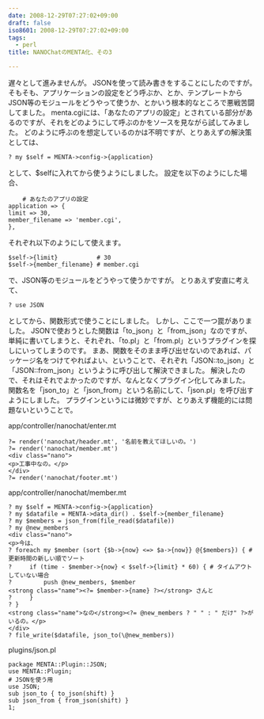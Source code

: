 ```yaml
---
date: 2008-12-29T07:27:02+09:00
draft: false
iso8601: 2008-12-29T07:27:02+09:00
tags:
  - perl
title: NANOChatのMENTA化、その3

---
```


遅々として進みませんが。
JSONを使って読み書きをすることにしたのですが。
そもそも、アプリケーションの設定をどう呼ぶか、とか、テンプレートからJSON等のモジュールをどうやって使うか、とかいう根本的なところで悪戦苦闘してました。
menta.cgiには、「あなたのアプリの設定」とされている部分があるのですが、それをどのようにして呼ぶのかをソースを見ながら試してみました。
どのように呼ぶのを想定しているのかは不明ですが、とりあえずの解決策としては、
```text
? my $self = MENTA->config->{application}
```
として、$selfに入れてから使うようにしました。
設定を以下のようにした場合、
```text
    # あなたのアプリの設定
application => {
limit => 30,
member_filename => 'member.cgi',
},
```
それぞれ以下のようにして使えます。
```text
$self->{limit}           # 30
$self->{member_filename} # member.cgi
```
で、JSON等のモジュールをどうやって使うかですが。
とりあえず安直に考えて、
```text
? use JSON
```
としてから、関数形式で使うことにしました。
しかし、ここで一つ罠がありました。
JSONで使おうとした関数は「to_json」と「from_json」なのですが、単純に書いてしまうと、それぞれ、「to.pl」と「from.pl」というプラグインを探しにいってしまうのです。
まあ、関数をそのまま呼び出せないのであれば、パッケージ名をつけてやればよい、ということで、それぞれ「JSON::to_json」と「JSON::from_json」というように呼び出して解決できました。
解決したので、それはそれでよかったのですが、なんとなくプラグイン化してみました。
関数名を「json_to」と「json_from」という名前にして、「json.pl」を呼び出すようにしました。
プラグインというには微妙ですが、とりあえず機能的には問題ないということで。


app/controller/nanochat/enter.mt
```text
?= render('nanochat/header.mt', '名前を教えてほしいの。')
?= render('nanochat/member.mt')
<div class="nano">
<p>工事中なの。</p>
</div>
?= render('nanochat/footer.mt')
```
app/controller/nanochat/member.mt
```text
? my $self = MENTA->config->{application}
? my $datafile = MENTA->data_dir() . $self->{member_filename}
? my $members = json_from(file_read($datafile))
? my @new_members
<div class="nano">
<p>今は、
? foreach my $member (sort {$b->{now} <=> $a->{now}} @{$members}) { # 更新時間の新しい順でソート
?     if (time - $member->{now} < $self->{limit} * 60) { # タイムアウトしていない場合
?         push @new_members, $member
<strong class="name"><?= $member->{name} ?></strong> さんと
?     }
? }
<strong class="name">なの</strong><?= @new_members ? " " : " だけ" ?>がいるの。</p>
</div>
? file_write($datafile, json_to(\@new_members))
```
plugins/json.pl
```text
package MENTA::Plugin::JSON;
use MENTA::Plugin;
# JSONを使う用
use JSON;
sub json_to { to_json(shift) }
sub json_from { from_json(shift) }
1;
```
    	